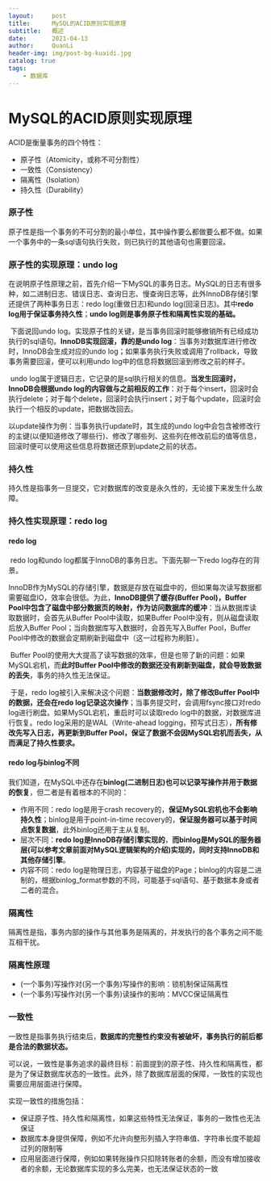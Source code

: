 ```yaml
---
layout:     post
title:      MySQL的ACID原则实现原理
subtitle:   概述
date:       2021-04-13
author:     QuanLi
header-img: img/post-bg-kuaidi.jpg
catalog: true
tags:
    - 数据库
---
```


# MySQL的ACID原则实现原理

ACID是衡量事务的四个特性：

- 原子性（Atomicity，或称不可分割性）
- 一致性（Consistency）
- 隔离性（Isolation）
- 持久性（Durability）

### 原子性

​	原子性是指一个事务的不可分割的最小单位，其中操作要么都做要么都不做。如果一个事务中的一条sql语句执行失败，则已执行的其他语句也需要回滚。

### 原子性的实现原理：undo log

​	在说明原子性原理之前，首先介绍一下MySQL的事务日志。MySQL的日志有很多种，如二进制日志、错误日志、查询日志、慢查询日志等，此外InnoDB存储引擎还提供了两种事务日志：redo log(重做日志)和undo log(回滚日志)。其中**redo log用于保证事务持久性**；**undo log则是事务原子性和隔离性实现的基础。**

​	下面说回undo log。实现原子性的关键，是当事务回滚时能够撤销所有已经成功执行的sql语句。**InnoDB实现回滚，靠的是undo log**：当事务对数据库进行修改时，InnoDB会生成对应的undo log；如果事务执行失败或调用了rollback，导致事务需要回滚，便可以利用undo log中的信息将数据回滚到修改之前的样子。

​	undo log属于逻辑日志，它记录的是sql执行相关的信息。**当发生回滚时，InnoDB会根据undo log的内容做与之前相反的工作**：对于每个insert，回滚时会执行delete；对于每个delete，回滚时会执行insert；对于每个update，回滚时会执行一个相反的update，把数据改回去。

以update操作为例：当事务执行update时，其生成的undo log中会包含被修改行的主键(以便知道修改了哪些行)、修改了哪些列、这些列在修改前后的值等信息，回滚时便可以使用这些信息将数据还原到update之前的状态。

### 持久性

​	持久性是指事务一旦提交，它对数据库的改变是永久性的，无论接下来发生什么故障。

### 持久性实现原理：redo log

#### redo log

​	redo log和undo log都属于InnoDB的事务日志。下面先聊一下redo log存在的背景。

​	InnoDB作为MySQL的存储引擎，数据是存放在磁盘中的，但如果每次读写数据都需要磁盘IO，效率会很低。为此，**InnoDB提供了缓存(Buffer Pool)，Buffer Pool中包含了磁盘中部分数据页的映射，作为访问数据库的缓冲**：当从数据库读取数据时，会首先从Buffer Pool中读取，如果Buffer Pool中没有，则从磁盘读取后放入Buffer Pool；当向数据库写入数据时，会首先写入Buffer Pool，Buffer Pool中修改的数据会定期刷新到磁盘中（这一过程称为刷脏）。

​	Buffer Pool的使用大大提高了读写数据的效率，但是也带了新的问题：如果MySQL宕机，而**此时Buffer Pool中修改的数据还没有刷新到磁盘，就会导致数据的丢失**，事务的持久性无法保证。

​	于是，redo log被引入来解决这个问题：**当数据修改时，除了修改Buffer Pool中的数据，还会在redo log记录这次操作**；当事务提交时，会调用fsync接口对redo log进行刷盘。如果MySQL宕机，重启时可以读取redo log中的数据，对数据库进行恢复。redo log采用的是WAL（Write-ahead logging，预写式日志），**所有修改先写入日志，再更新到Buffer Pool，保证了数据不会因MySQL宕机而丢失，从而满足了持久性要求。**

#### redo log与binlog不同

我们知道，在MySQL中还存在**binlog(二进制日志)也可以记录写操作并用于数据的恢复**，但二者是有着根本的不同的：

- 作用不同：redo log是用于crash recovery的，**保证MySQL宕机也不会影响持久性**；binlog是用于point-in-time recovery的，**保证服务器可以基于时间点恢复数据**，此外binlog还用于主从复制。
- 层次不同：**redo log是InnoDB存储引擎实现的**，**而binlog是MySQL的服务器层(可以参考文章前面对MySQL逻辑架构的介绍)实现的，同时支持InnoDB和其他存储引擎**。
- 内容不同：redo log是物理日志，内容基于磁盘的Page；binlog的内容是二进制的，根据binlog_format参数的不同，可能基于sql语句、基于数据本身或者二者的混合。

### 隔离性

​	隔离性是指，事务内部的操作与其他事务是隔离的，并发执行的各个事务之间不能互相干扰。

### 隔离性原理

- (一个事务)写操作对(另一个事务)写操作的影响：锁机制保证隔离性
- (一个事务)写操作对(另一个事务)读操作的影响：MVCC保证隔离性



### 一致性

​	一致性是指事务执行结束后，**数据库的完整性约束没有被破坏，事务执行的前后都是合法的数据状态。**

​	可以说，一致性是事务追求的最终目标：前面提到的原子性、持久性和隔离性，都是为了保证数据库状态的一致性。此外，除了数据库层面的保障，一致性的实现也需要应用层面进行保障。

实现一致性的措施包括：

- 保证原子性、持久性和隔离性，如果这些特性无法保证，事务的一致性也无法保证
- 数据库本身提供保障，例如不允许向整形列插入字符串值、字符串长度不能超过列的限制等
- 应用层面进行保障，例如如果转账操作只扣除转账者的余额，而没有增加接收者的余额，无论数据库实现的多么完美，也无法保证状态的一致
